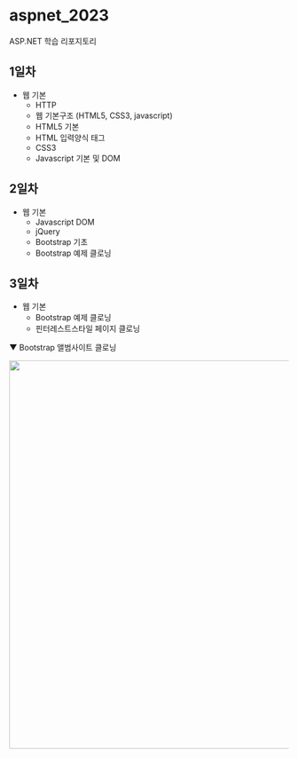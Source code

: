 # aspnet_2023
ASP.NET 학습 리포지토리


## 1일차
- 웹 기본
    - HTTP
    - 웹 기본구조 (HTML5, CSS3, javascript)
    - HTML5 기본
    - HTML 입력양식 태그
    - CSS3
    - Javascript 기본 및 DOM

## 2일차
- 웹 기본
    - Javascript DOM
    - jQuery
    - Bootstrap 기초
    - Bootstrap 예제 클로닝

## 3일차
- 웹 기본
    - Bootstrap 예제 클로닝
    - 핀터레스트스타일 페이지 클로닝

▼ Bootstrap 앨범사이트 클로닝

<img src="" width="700">


